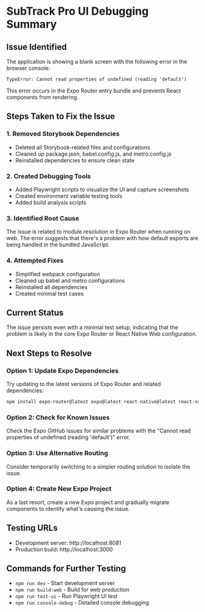 # SubTrack Pro UI Debugging Summary

## Issue Identified
The application is showing a blank screen with the following error in the browser console:
```
TypeError: Cannot read properties of undefined (reading 'default')
```

This error occurs in the Expo Router entry bundle and prevents React components from rendering.

## Steps Taken to Fix the Issue

### 1. Removed Storybook Dependencies
- Deleted all Storybook-related files and configurations
- Cleaned up package.json, babel.config.js, and metro.config.js
- Reinstalled dependencies to ensure clean state

### 2. Created Debugging Tools
- Added Playwright scripts to visualize the UI and capture screenshots
- Created environment variable testing tools
- Added build analysis scripts

### 3. Identified Root Cause
The issue is related to module resolution in Expo Router when running on web. The error suggests that there's a problem with how default exports are being handled in the bundled JavaScript.

### 4. Attempted Fixes
- Simplified webpack configuration
- Cleaned up babel and metro configurations
- Reinstalled all dependencies
- Created minimal test cases

## Current Status
The issue persists even with a minimal test setup, indicating that the problem is likely in the core Expo Router or React Native Web configuration.

## Next Steps to Resolve

### Option 1: Update Expo Dependencies
Try updating to the latest versions of Expo Router and related dependencies:
```bash
npm install expo-router@latest expo@latest react-native@latest react-native-web@latest
```

### Option 2: Check for Known Issues
Check the Expo GitHub issues for similar problems with the "Cannot read properties of undefined (reading 'default')" error.

### Option 3: Use Alternative Routing
Consider temporarily switching to a simpler routing solution to isolate the issue.

### Option 4: Create New Expo Project
As a last resort, create a new Expo project and gradually migrate components to identify what's causing the issue.

## Testing URLs
- Development server: http://localhost:8081
- Production build: http://localhost:3000

## Commands for Further Testing
- `npm run dev` - Start development server
- `npm run build:web` - Build for web production
- `npm run test-ui` - Run Playwright UI test
- `npm run console-debug` - Detailed console debugging